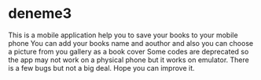 # deneme3
This is a mobile application help you to save your books to your mobile phone
You can add your books name and aouthor and also you can choose a picture from you gallery as a book cover
Some codes are deprecated so the app may not work on a physical phone but it works on emulator.
There is a few bugs but not a big deal.
Hope you can improve it.

